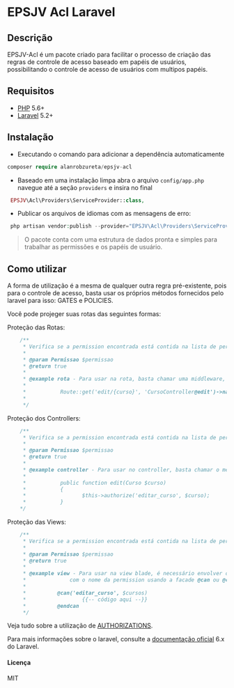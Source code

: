 # EPSJV Acl Laravel


## Descrição

EPSJV-Acl é um pacote criado para facilitar o processo de criação das regras de controle de acesso baseado em papéis de usuários, possibilitando o controle de acesso de usuários com multipos papéis.


## Requisitos
* [PHP](https://php.net) 5.6+
* [Laravel](https://laravel.com/) 5.2+


## Instalação 

+ Executando o comando para adicionar a dependência automaticamente
```php
composer require alanrobzureta/epsjv-acl
```

* Baseado em uma instalação limpa abra o arquivo `config/app.php` navegue até a seção `providers` e insira no final
```php
 EPSJV\Acl\Providers\ServiceProvider::class,
 ``` 
 
* Publicar os arquivos de idiomas com as mensagens de erro:
```php
 php artisan vendor:publish --provider="EPSJV\Acl\Providers\ServiceProvider"
```


> O pacote conta com uma estrutura de dados pronta e simples para trabalhar as permissões e os papéis de usuário.


## Como utilizar
A forma de utilização é a mesma de qualquer outra regra pré-existente, pois para o controle de acesso, basta usar os próprios métodos fornecidos pelo laravel para isso: GATES e POLICIES.


Você pode projeger suas rotas das seguintes formas:

Proteção das Rotas:

```php
    /**
     * Verifica se a permission encontrada está contida na lista de permissions associada ao papel do usuário
     *
     * @param Permissao $permissao
     * @return true
     * 
     * @example rota - Para usar na rota, basta chamar uma middleware, passando a chave 'can' e o nome da permission que deseja autorizar
     * 
     *           Route::get('edit/{curso}', 'CursoController@edit')->name('curso.edit')->middleware('can:editar_curso');
     *
     */

```


Proteção dos Controllers:

```php
    /**
     * Verifica se a permission encontrada está contida na lista de permissions associada ao papel do usuário
     *
     * @param Permissao $permissao
     * @return true
     * 
     * @example controller - Para usar no controller, basta chamar o método authorize no início de cada action, passando o nome da permission e o $model
     * 
     *           public function edit(Curso $curso)
     *           {
     *                  $this->authorize('editar_curso', $curso);
     *           }
    */

```


Proteção das Views:

```php
    /**
     * Verifica se a permission encontrada está contida na lista de permissions associada ao papel do usuário
     *
     * @param Permissao $permissao
     * @return true
     * 
     * @example view - Para usar na view blade, é necessário envolver o trecho de código que deseja autorizar 
     *              com o nome da permission usando a facade @can ou @cannot    
     * 
     *          @can('editar_curso', $cursos) 
     *                  {{-- código aqui --}}
     *          @endcan
     */

```


Veja tudo sobre a utilização de [AUTHORIZATIONS](hhttps://laravel.com/docs/6.x/authorization).

Para mais informações sobre o laravel, consulte a [documentação oficial](https://laravel.com/docs/) 6.x do Laravel.

#### Licença
MIT